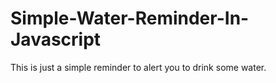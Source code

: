 # Simple-Water-Reminder-In-Javascript
This is just a simple reminder to alert you to drink some water.

